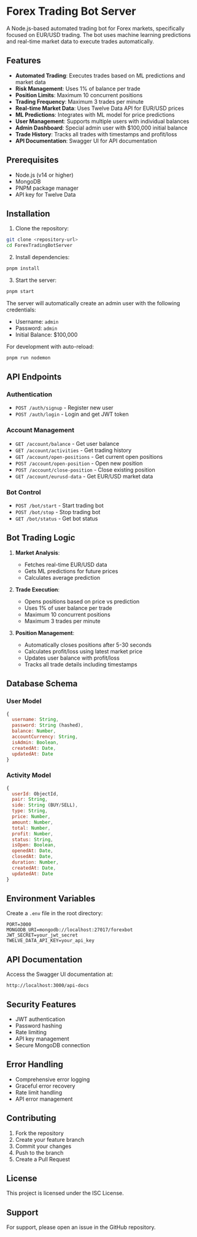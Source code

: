 # Forex Trading Bot Server

A Node.js-based automated trading bot for Forex markets, specifically focused on EUR/USD trading. The bot uses machine learning predictions and real-time market data to execute trades automatically.

## Features

- **Automated Trading**: Executes trades based on ML predictions and market data
- **Risk Management**: Uses 1% of balance per trade
- **Position Limits**: Maximum 10 concurrent positions
- **Trading Frequency**: Maximum 3 trades per minute
- **Real-time Market Data**: Uses Twelve Data API for EUR/USD prices
- **ML Predictions**: Integrates with ML model for price predictions
- **User Management**: Supports multiple users with individual balances
- **Admin Dashboard**: Special admin user with $100,000 initial balance
- **Trade History**: Tracks all trades with timestamps and profit/loss
- **API Documentation**: Swagger UI for API documentation

## Prerequisites

- Node.js (v14 or higher)
- MongoDB
- PNPM package manager
- API key for Twelve Data

## Installation

1. Clone the repository:

```bash
git clone <repository-url>
cd ForexTradingBotServer
```

2. Install dependencies:

```bash
pnpm install
```

3. Start the server:

```bash
pnpm start
```

The server will automatically create an admin user with the following credentials:

- Username: `admin`
- Password: `admin`
- Initial Balance: $100,000

For development with auto-reload:

```bash
pnpm run nodemon
```

## API Endpoints

### Authentication

- `POST /auth/signup` - Register new user
- `POST /auth/login` - Login and get JWT token

### Account Management

- `GET /account/balance` - Get user balance
- `GET /account/activities` - Get trading history
- `GET /account/open-positions` - Get current open positions
- `POST /account/open-position` - Open new position
- `POST /account/close-position` - Close existing position
- `GET /account/eurusd-data` - Get EUR/USD market data

### Bot Control

- `POST /bot/start` - Start trading bot
- `POST /bot/stop` - Stop trading bot
- `GET /bot/status` - Get bot status

## Bot Trading Logic

1. **Market Analysis**:

   - Fetches real-time EUR/USD data
   - Gets ML predictions for future prices
   - Calculates average prediction

2. **Trade Execution**:

   - Opens positions based on price vs prediction
   - Uses 1% of user balance per trade
   - Maximum 10 concurrent positions
   - Maximum 3 trades per minute

3. **Position Management**:
   - Automatically closes positions after 5-30 seconds
   - Calculates profit/loss using latest market price
   - Updates user balance with profit/loss
   - Tracks all trade details including timestamps

## Database Schema

### User Model

```javascript
{
  username: String,
  password: String (hashed),
  balance: Number,
  accountCurrency: String,
  isAdmin: Boolean,
  createdAt: Date,
  updatedAt: Date
}
```

### Activity Model

```javascript
{
  userId: ObjectId,
  pair: String,
  side: String (BUY/SELL),
  type: String,
  price: Number,
  amount: Number,
  total: Number,
  profit: Number,
  status: String,
  isOpen: Boolean,
  openedAt: Date,
  closedAt: Date,
  duration: Number,
  createdAt: Date,
  updatedAt: Date
}
```

## Environment Variables

Create a `.env` file in the root directory:

```
PORT=3000
MONGODB_URI=mongodb://localhost:27017/forexbot
JWT_SECRET=your_jwt_secret
TWELVE_DATA_API_KEY=your_api_key
```

## API Documentation

Access the Swagger UI documentation at:

```
http://localhost:3000/api-docs
```

## Security Features

- JWT authentication
- Password hashing
- Rate limiting
- API key management
- Secure MongoDB connection

## Error Handling

- Comprehensive error logging
- Graceful error recovery
- Rate limit handling
- API error management

## Contributing

1. Fork the repository
2. Create your feature branch
3. Commit your changes
4. Push to the branch
5. Create a Pull Request

## License

This project is licensed under the ISC License.

## Support

For support, please open an issue in the GitHub repository.
